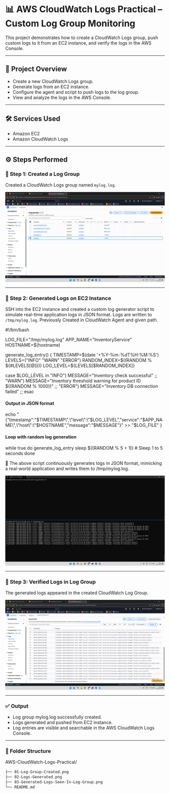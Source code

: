 # 📊 AWS CloudWatch Logs Practical – Custom Log Group Monitoring

This project demonstrates how to create a CloudWatch Logs group, push custom logs to it from an EC2 instance, and verify the logs in the AWS Console.

---

## 🧾 Project Overview

- Create a new CloudWatch Logs group.
- Generate logs from an EC2 instance.
- Configure the agent and script to push logs to the log group.
- View and analyze the logs in the AWS Console.

---

## 🛠️ Services Used

- Amazon EC2
- Amazon CloudWatch Logs

---

## ⚙️ Steps Performed

### 📸 Step 1: Created a Log Group

Created a CloudWatch Logs group named `mylog.log`.

![Log Group Created](01-Log-Group-Created.png)

---

### 📸 Step 2: Generated Logs on EC2 Instance

SSH into the EC2 instance and created a custom log generator script to simulate real-time application logs in JSON format. Logs are written to `/tmp/mylog.log`. Previously Created in CloudWatch Agent and given path.

#!/bin/bash

LOG_FILE="/tmp/mylog.log"
APP_NAME="InventoryService"
HOSTNAME=$(hostname)

generate_log_entry() {
  TIMESTAMP=$(date '+%Y-%m-%dT%H:%M:%S')
  LEVELS=("INFO" "WARN" "ERROR")
  RANDOM_INDEX=$((RANDOM % ${#LEVELS[@]}))
  LOG_LEVEL=${LEVELS[$RANDOM_INDEX]}

  case $LOG_LEVEL in
    "INFO")
      MESSAGE="Inventory check successful"
      ;;
    "WARN")
      MESSAGE="Inventory threshold warning for product ID $((RANDOM % 1000))"
      ;;
    "ERROR")
      MESSAGE="Inventory DB connection failed"
      ;;
  esac

  #### Output in JSON format
  echo "{\"timestamp\":\"$TIMESTAMP\",\"level\":\"$LOG_LEVEL\",\"service\":\"$APP_NAME\",\"host\":\"$HOSTNAME\",\"message\":\"$MESSAGE\"}" >> "$LOG_FILE"
}

#### Loop with random log generation
while true
do
  generate_log_entry
  sleep $((RANDOM % 5 + 1))  # Sleep 1 to 5 seconds
done

📄 The above script continuously generates logs in JSON format, mimicking a real-world application and writes them to /tmp/mylog.log.

![Script Created for logs](02-Logs-Generated.png)

---

### 📸 Step 3: Verified Logs in Log Group
The generated logs appeared in the created CloudWatch Log Group.

![Verified logs in Log Group](03-Generated-Logs-Seen-In-Log-Group.png)

---

### ✅ Output
- Log group mylog.log successfully created.
- Logs generated and pushed from EC2 instance.
- Log entries are visible and searchable in the AWS CloudWatch Logs Console.

---

### 📂 Folder Structure

AWS-CloudWatch-Logs-Practical/

    ├── 01-Log-Group-Created.png
    ├── 02-Logs-Generated.png
    ├── 03-Generated-Logs-Seen-In-Log-Group.png
    └── README.md

